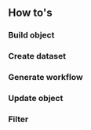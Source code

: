 
## How to's 

### Build object

### Create dataset

### Generate workflow 

### Update object

### Filter